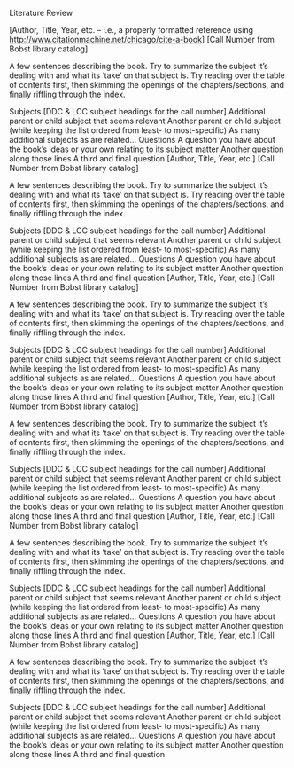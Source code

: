 Literature Review

[Author, Title, Year, etc. – i.e., a properly formatted reference using http://www.citationmachine.net/chicago/cite-a-book]
[Call Number from Bobst library catalog]

A few sentences describing the book. Try to summarize the subject it’s dealing with and what its ‘take’ on that subject is. Try reading over the table of contents first, then skimming the openings of the chapters/sections, and finally riffling through the index.

Subjects
[DDC & LCC subject headings for the call number]
Additional parent or child subject that seems relevant
Another parent or child subject (while keeping the list ordered from least- to most-specific)
As many additional subjects as are related…
Questions
A question you have about the book’s ideas or your own relating to its subject matter
Another question along those lines
A third and final question
[Author, Title, Year, etc.]
[Call Number from Bobst library catalog]

A few sentences describing the book. Try to summarize the subject it’s dealing with and what its ‘take’ on that subject is. Try reading over the table of contents first, then skimming the openings of the chapters/sections, and finally riffling through the index.

Subjects
[DDC & LCC subject headings for the call number]
Additional parent or child subject that seems relevant
Another parent or child subject (while keeping the list ordered from least- to most-specific)
As many additional subjects as are related…
Questions
A question you have about the book’s ideas or your own relating to its subject matter
Another question along those lines
A third and final question
[Author, Title, Year, etc.]
[Call Number from Bobst library catalog]

A few sentences describing the book. Try to summarize the subject it’s dealing with and what its ‘take’ on that subject is. Try reading over the table of contents first, then skimming the openings of the chapters/sections, and finally riffling through the index.

Subjects
[DDC & LCC subject headings for the call number]
Additional parent or child subject that seems relevant
Another parent or child subject (while keeping the list ordered from least- to most-specific)
As many additional subjects as are related…
Questions
A question you have about the book’s ideas or your own relating to its subject matter
Another question along those lines
A third and final question
[Author, Title, Year, etc.]
[Call Number from Bobst library catalog]

A few sentences describing the book. Try to summarize the subject it’s dealing with and what its ‘take’ on that subject is. Try reading over the table of contents first, then skimming the openings of the chapters/sections, and finally riffling through the index.

Subjects
[DDC & LCC subject headings for the call number]
Additional parent or child subject that seems relevant
Another parent or child subject (while keeping the list ordered from least- to most-specific)
As many additional subjects as are related…
Questions
A question you have about the book’s ideas or your own relating to its subject matter
Another question along those lines
A third and final question
[Author, Title, Year, etc.]
[Call Number from Bobst library catalog]

A few sentences describing the book. Try to summarize the subject it’s dealing with and what its ‘take’ on that subject is. Try reading over the table of contents first, then skimming the openings of the chapters/sections, and finally riffling through the index.

Subjects
[DDC & LCC subject headings for the call number]
Additional parent or child subject that seems relevant
Another parent or child subject (while keeping the list ordered from least- to most-specific)
As many additional subjects as are related…
Questions
A question you have about the book’s ideas or your own relating to its subject matter
Another question along those lines
A third and final question
[Author, Title, Year, etc.]
[Call Number from Bobst library catalog]

A few sentences describing the book. Try to summarize the subject it’s dealing with and what its ‘take’ on that subject is. Try reading over the table of contents first, then skimming the openings of the chapters/sections, and finally riffling through the index.

Subjects
[DDC & LCC subject headings for the call number]
Additional parent or child subject that seems relevant
Another parent or child subject (while keeping the list ordered from least- to most-specific)
As many additional subjects as are related…
Questions
A question you have about the book’s ideas or your own relating to its subject matter
Another question along those lines
A third and final question
